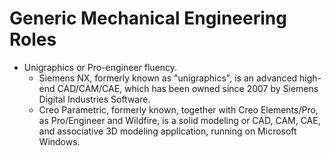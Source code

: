 #	Generic Mechanical Engineering Roles




+ Unigraphics or Pro-engineer fluency.
	- Siemens NX, formerly known as "unigraphics", is an advanced high-end CAD/CAM/CAE, which has been owned since 2007 by Siemens Digital Industries Software.
	- Creo Parametric, formerly known, together with Creo Elements/Pro, as Pro/Engineer and Wildfire, is a solid modeling or CAD, CAM, CAE, and associative 3D modeling application, running on Microsoft Windows.

























